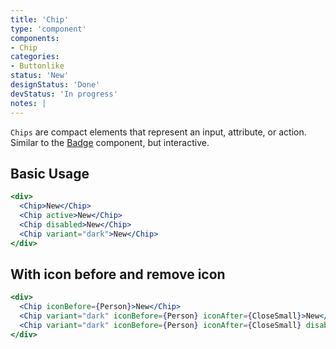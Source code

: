 ```yaml
---
title: 'Chip'
type: 'component'
components:
- Chip
categories:
- Buttonlike
status: 'New'
designStatus: 'Done'
devStatus: 'In progress'
notes: |
---
```


``Chips`` are compact elements that represent an input, attribute, or action. Similar to the [Badge](/components/badge) component, but interactive.

## Basic Usage

```jsx live
<div>
  <Chip>New</Chip>
  <Chip active>New</Chip>
  <Chip disabled>New</Chip>
  <Chip variant="dark">New</Chip>
</div>
```

## With icon before and remove icon

```jsx live
<div>
  <Chip iconBefore={Person}>New</Chip>
  <Chip variant="dark" iconBefore={Person} iconAfter={CloseSmall}>New</Chip>
  <Chip variant="dark" iconBefore={Person} iconAfter={CloseSmall} disabled>New</Chip>
</div>
```